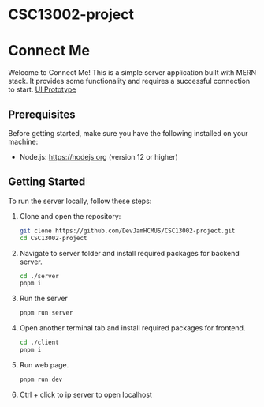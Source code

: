 # CSC13002-project

# Connect Me

Welcome to Connect Me! This is a simple server application built with MERN stack. It provides some functionality and requires a successful connection to start.
[UI Prototype](https://docs.google.com/document/d/19JhgUuQnpQIBKXn1cxue0YjtRSoQuvgy/edit?usp=sharing&ouid=101224278931199856814&rtpof=true&sd=true)

## Prerequisites

Before getting started, make sure you have the following installed on your machine:

- Node.js: https://nodejs.org (version 12 or higher)

## Getting Started

To run the server locally, follow these steps:

1. Clone and open the repository:

   ```bash
   git clone https://github.com/DevJamHCMUS/CSC13002-project.git
   cd CSC13002-project
   ```

2. Navigate to server folder and install required packages for backend server.
   ```bash
   cd ./server
   pnpm i
   ```
3. Run the server
   ```bash
   pnpm run server
   ```
4. Open another terminal tab and install required packages for frontend.
   ```bash
   cd ./client
   pnpm i
   ```
5. Run web page.
   ```bash
   pnpm run dev
   ```
6. Ctrl + click to ip server to open localhost
